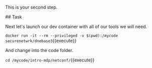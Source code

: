 This is your second step.

## Task

Next let's launch our dev container with all of our tools we will need. 

`docker run -it --rm --privileged -v $(pwd):/mycode securenetwrk/dnebase3`{{execute}}

And change into the code folder. 

`cd /mycode/intro-mdp/netconf/`{{execute}}
